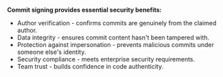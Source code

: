 
**Commit signing provides essential security benefits:**
- Author verification - confirms commits are genuinely from the claimed author.
- Data integrity - ensures commit content hasn't been tampered with.
- Protection against impersonation - prevents malicious commits under someone else's identity.
- Security compliance - meets enterprise security requirements.
- Team trust - builds confidence in code authenticity.